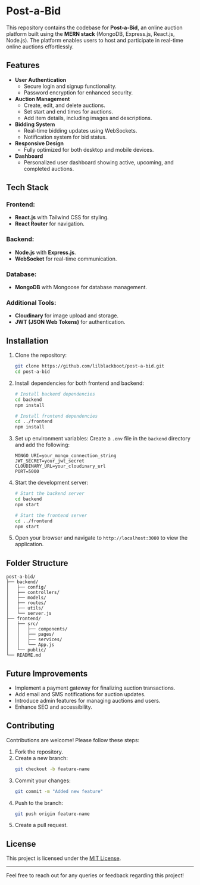 # Post-a-Bid

This repository contains the codebase for **Post-a-Bid**, an online auction platform built using the **MERN stack** (MongoDB, Express.js, React.js, Node.js). The platform enables users to host and participate in real-time online auctions effortlessly.

## Features

- **User Authentication**
  - Secure login and signup functionality.
  - Password encryption for enhanced security.
- **Auction Management**
  - Create, edit, and delete auctions.
  - Set start and end times for auctions.
  - Add item details, including images and descriptions.
- **Bidding System**
  - Real-time bidding updates using WebSockets.
  - Notification system for bid status.
- **Responsive Design**
  - Fully optimized for both desktop and mobile devices.
- **Dashboard**
  - Personalized user dashboard showing active, upcoming, and completed auctions.

## Tech Stack

### Frontend:
- **React.js** with Tailwind CSS for styling.
- **React Router** for navigation.

### Backend:
- **Node.js** with **Express.js**.
- **WebSocket** for real-time communication.

### Database:
- **MongoDB** with Mongoose for database management.

### Additional Tools:
- **Cloudinary** for image upload and storage.
- **JWT (JSON Web Tokens)** for authentication.

## Installation

1. Clone the repository:
   ```bash
   git clone https://github.com/lilblackboot/post-a-bid.git
   cd post-a-bid
   ```

2. Install dependencies for both frontend and backend:
   ```bash
   # Install backend dependencies
   cd backend
   npm install

   # Install frontend dependencies
   cd ../frontend
   npm install
   ```

3. Set up environment variables:
   Create a `.env` file in the `backend` directory and add the following:
   ```env
   MONGO_URI=your_mongo_connection_string
   JWT_SECRET=your_jwt_secret
   CLOUDINARY_URL=your_cloudinary_url
   PORT=5000
   ```

4. Start the development server:
   ```bash
   # Start the backend server
   cd backend
   npm start

   # Start the frontend server
   cd ../frontend
   npm start
   ```

5. Open your browser and navigate to `http://localhost:3000` to view the application.

## Folder Structure

```
post-a-bid/
├── backend/
│   ├── config/
│   ├── controllers/
│   ├── models/
│   ├── routes/
│   ├── utils/
│   └── server.js
├── frontend/
│   ├── src/
│   │   ├── components/
│   │   ├── pages/
│   │   ├── services/
│   │   └── App.js
│   └── public/
└── README.md
```

## Future Improvements

- Implement a payment gateway for finalizing auction transactions.
- Add email and SMS notifications for auction updates.
- Introduce admin features for managing auctions and users.
- Enhance SEO and accessibility.

## Contributing

Contributions are welcome! Please follow these steps:
1. Fork the repository.
2. Create a new branch:
   ```bash
   git checkout -b feature-name
   ```
3. Commit your changes:
   ```bash
   git commit -m "Added new feature"
   ```
4. Push to the branch:
   ```bash
   git push origin feature-name
   ```
5. Create a pull request.

## License

This project is licensed under the [MIT License](LICENSE).

---

Feel free to reach out for any queries or feedback regarding this project!

